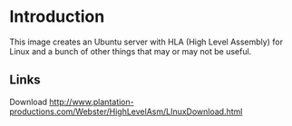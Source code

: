 # Introduction

This image creates an Ubuntu server with HLA (High Level Assembly) for Linux and a bunch of other things that may or may not be useful.

## Links

Download <http://www.plantation-productions.com/Webster/HighLevelAsm/LInuxDownload.html>